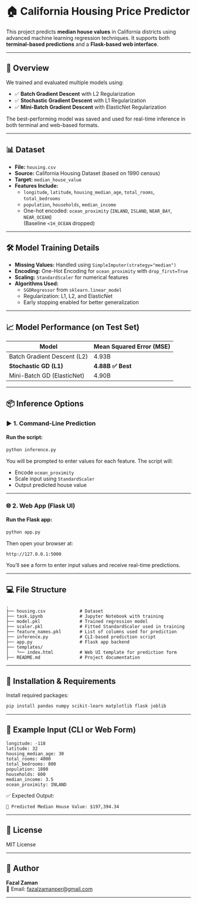
# 🏠 California Housing Price Predictor

This project predicts **median house values** in California districts using advanced machine learning regression techniques. It supports both **terminal-based predictions** and a **Flask-based web interface**.

---

## 🚀 Overview

We trained and evaluated multiple models using:

- ✅ **Batch Gradient Descent** with L2 Regularization  
- ✅ **Stochastic Gradient Descent** with L1 Regularization  
- ✅ **Mini-Batch Gradient Descent** with ElasticNet Regularization  

The best-performing model was saved and used for real-time inference in both terminal and web-based formats.

---

## 📊 Dataset

- **File:** `housing.csv`  
- **Source:** California Housing Dataset (based on 1990 census)  
- **Target:** `median_house_value`  
- **Features Include:**  
  - `longitude`, `latitude`, `housing_median_age`, `total_rooms`, `total_bedrooms`  
  - `population`, `households`, `median_income`  
  - One-hot encoded: `ocean_proximity` (`INLAND`, `ISLAND`, `NEAR_BAY`, `NEAR_OCEAN`)  
    (Baseline `<1H_OCEAN` dropped)

---

## 🛠️ Model Training Details

- **Missing Values:** Handled using `SimpleImputer(strategy="median")`
- **Encoding:** One-Hot Encoding for `ocean_proximity` with `drop_first=True`
- **Scaling:** `StandardScaler` for numerical features
- **Algorithms Used:**  
  - `SGDRegressor` from `sklearn.linear_model`
  - Regularization: L1, L2, and ElasticNet
  - Early stopping enabled for better generalization

---

## 📈 Model Performance (on Test Set)

| Model                           | Mean Squared Error (MSE) |
|----------------------------------|---------------------------|
| Batch Gradient Descent (L2)      | 4.93B                     |
| **Stochastic GD (L1)**           | **4.88B ✅ Best**         |
| Mini-Batch GD (ElasticNet)       | 4.90B                     |

---

## 📦 Inference Options

### ▶️ 1. **Command-Line Prediction**

#### Run the script:
```bash
python inference.py
```

You will be prompted to enter values for each feature. The script will:
- Encode `ocean_proximity`
- Scale input using `StandardScaler`
- Output predicted house value

---

### 🌐 2. **Web App (Flask UI)**

#### Run the Flask app:
```bash
python app.py
```

Then open your browser at:

```
http://127.0.0.1:5000
```

You’ll see a form to enter input values and receive real-time predictions.

---

## 💻 File Structure

```
.
├── housing.csv             # Dataset
├── task.ipynb              # Jupyter Notebook with training
├── model.pkl               # Trained regression model
├── scaler.pkl              # Fitted StandardScaler used in training
├── feature_names.pkl       # List of columns used for prediction
├── inference.py            # CLI-based prediction script
├── app.py                  # Flask app backend
├── templates/
│   └── index.html          # Web UI template for prediction form
├── README.md               # Project documentation
```

---

## 🧩 Installation & Requirements

Install required packages:

```bash
pip install pandas numpy scikit-learn matplotlib flask joblib
```

---

## 🧪 Example Input (CLI or Web Form)

```
longitude: -118
latitude: 32
housing_median_age: 30
total_rooms: 4000
total_bedrooms: 800
population: 1800
households: 600
median_income: 3.5
ocean_proximity: INLAND
```

✅ Expected Output:

```
🏡 Predicted Median House Value: $197,394.34
```

---

## 📄 License

MIT License

---

## 👤 Author

**Fazal Zaman**  
📧 Email: [fazalzamanper@gmail.com](mailto:fazalzamanper@gmail.com)

---
